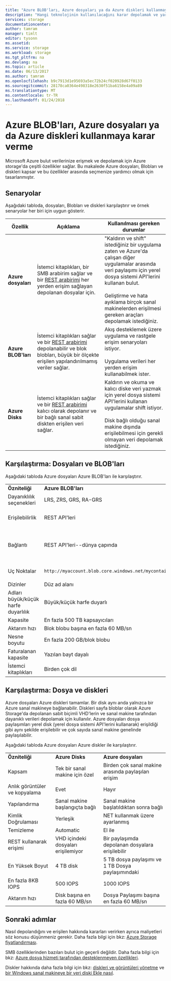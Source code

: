 ```yaml
---
title: "Azure BLOB'ları, Azure dosyaları ya da Azure diskleri kullanmaya karar verme"
description: "Hangi teknolojinin kullanılacağını karar depolamak ve yardımcı olmak için Azure verilerine erişmek için farklı yollar öğrenin."
services: storage
documentationcenter: 
author: tamram
manager: timlt
editor: tysonn
ms.assetid: 
ms.service: storage
ms.workload: storage
ms.tgt_pltfrm: na
ms.devlang: na
ms.topic: article
ms.date: 06/13/2017
ms.author: tamram
ms.openlocfilehash: b9c7913d1e95693a5ec72b24cf020928d67f0133
ms.sourcegitcommit: 28178ca0364e498318e2630f51ba6158e4a09a89
ms.translationtype: MT
ms.contentlocale: tr-TR
ms.lasthandoff: 01/24/2018
---
```

# <a name="deciding-when-to-use-azure-blobs-azure-files-or-azure-disks"></a>Azure BLOB'ları, Azure dosyaları ya da Azure diskleri kullanmaya karar verme

Microsoft Azure bulut verilerinize erişmek ve depolamak için Azure storage'da çeşitli özellikler sağlar. Bu makalede Azure dosyaları, Blobları ve diskleri kapsar ve bu özellikler arasında seçmenize yardımcı olmak için tasarlanmıştır.

## <a name="scenarios"></a>Senaryolar

Aşağıdaki tabloda, dosyaları, Blobları ve diskleri karşılaştırır ve örnek senaryolar her biri için uygun gösterir.

| Özellik | Açıklama | Kullanılması gereken durumlar |
|--------------|-------------|-------------|
| **Azure dosyaları** | İstemci kitaplıkları, bir SMB arabirim sağlar ve bir [REST arabirimi](/rest/api/storageservices/file-service-rest-api) her yerden erişim sağlayan depolanan dosyalar için. | "Kaldırın ve shift" istediğiniz bir uygulama zaten ve Azure'da çalışan diğer uygulamalar arasında veri paylaşımı için yerel dosya sistemi API'lerini kullanan bulut.<br/><br/>Geliştirme ve hata ayıklama birçok sanal makinelerden erişilmesi gereken araçları depolamak istediğiniz. |
| **Azure BLOB'ları** | İstemci kitaplıkları sağlar ve bir [REST arabirimi](/rest/api/storageservices/blob-service-rest-api) depolanabilir ve blok blobları, büyük bir ölçekte erişilen yapılandırılmamış veriler sağlar. | Akış desteklemek üzere uygulama ve rastgele erişim senaryoları istiyor.<br/><br/>Uygulama verileri her yerden erişim kullanabilmek ister. |
| **Azure Disks** | İstemci kitaplıkları sağlar ve bir [REST arabirimi](/rest/api/compute/manageddisks/disks/disks-rest-api) kalıcı olarak depolanır ve bir bağlı sanal sabit diskten erişilen veri sağlar. | Kaldırın ve okuma ve kalıcı diske veri yazmak için yerel dosya sistemi API'lerini kullanan uygulamalar shift istiyor.<br/><br/>Disk bağlı olduğu sanal makine dışında erişilebilmesi için gerekli olmayan veri depolamak istediğiniz. |

## <a name="comparison-files-and-blobs"></a>Karşılaştırma: Dosyaları ve BLOB'ları

Aşağıdaki tabloda Azure dosyaları Azure BLOB'ları ile karşılaştırır.  
  
||||  
|-|-|-|  
|**Özniteliği**|**Azure BLOB'ları**|**Azure dosyaları**|  
|Dayanıklılık seçenekleri|LRS, ZRS, GRS, RA-GRS|LRS, ZRS, GRS|  
|Erişilebilirlik|REST API'leri|REST API'leri<br /><br /> SMB 2.1 ve SMB 3.0 (standart dosya sistemi API'leri)|  
|Bağlantı|REST API'leri--dünya çapında|REST API'leri - dünya çapında<br /><br /> SMB 2.1--bölge içinde<br /><br /> SMB 3.0 -- Worldwide|  
|Uç Noktalar|`http://myaccount.blob.core.windows.net/mycontainer/myblob`|`\\myaccount.file.core.windows.net\myshare\myfile.txt`<br /><br /> `http://myaccount.file.core.windows.net/myshare/myfile.txt`|  
|Dizinler|Düz ad alanı|Doğru dizin nesneleri|  
|Adları büyük/küçük harfe duyarlılık|Büyük/küçük harfe duyarlı|Servis talebi küçük harflere duyarlı değildir, ancak servis talebi koruma|  
|Kapasite|En fazla 500 TB kapsayıcıları|5 TB dosya paylaşımları|  
|Aktarım hızı|Blok blobu başına en fazla 60 MB/sn|Paylaşım başına en fazla 60 MB/sn|  
|Nesne boyutu|En fazla 200 GB/blok blobu|1 TB/dosya kadar|  
|Faturalanan kapasite|Yazılan bayt dayalı|Dosya boyutuna göre|  
|İstemci kitaplıkları|Birden çok dil|Birden çok dil|  
  
## <a name="comparison-files-and-disks"></a>Karşılaştırma: Dosya ve diskleri

Azure dosyaları Azure diskleri tamamlar. Bir disk aynı anda yalnızca bir Azure sanal makineye bağlanabilir. Diskleri sayfa bloblar olarak Azure Storage'da depolanan sabit biçimli VHD'lerin ve sanal makine tarafından dayanıklı verileri depolamak için kullanılır. Azure dosyaları dosya paylaşımları yerel disk (yerel dosya sistemi API'lerini kullanarak) erişildiği gibi aynı şekilde erişilebilir ve çok sayıda sanal makine genelinde paylaşılabilir.  
 
Aşağıdaki tabloda Azure dosyaları Azure diskler ile karşılaştırır.  
 
||||  
|-|-|-|  
|**Özniteliği**|**Azure Disks**|**Azure dosyaları**|  
|Kapsam|Tek bir sanal makine için özel|Birden çok sanal makine arasında paylaşılan erişim|  
|Anlık görüntüler ve kopyalama|Evet|Hayır|  
|Yapılandırma|Sanal makine başlangıçta bağlı|Sanal makine başlatıldıktan sonra bağlı|  
|Kimlik Doğrulaması|Yerleşik|NET kullanmak üzere ayarlanmış|  
|Temizleme|Automatic|El ile|  
|REST kullanarak erişimi|VHD içindeki dosyaları erişilemiyor|Bir paylaşımda depolanan dosyalara erişilebilir|  
|En Yüksek Boyut|4 TB disk|5 TB dosya paylaşımı ve 1 TB Dosya paylaşımındaki|  
|En fazla 8KB IOPS|500 IOPS|1000 IOPS|  
|Aktarım hızı|Disk başına en fazla 60 MB/sn|Dosya Paylaşımı başına en fazla 60 MB/sn|  

## <a name="next-steps"></a>Sonraki adımlar

Nasıl depolandığını ve erişilen hakkında kararları verirken ayrıca maliyetleri söz konusu düşünmeniz gerekir. Daha fazla bilgi için bkz: [Azure Storage fiyatlandırması](https://azure.microsoft.com/pricing/details/storage/).
  
SMB özelliklerinden bazıları bulut için geçerli değildir. Daha fazla bilgi için bkz: [Azure dosya hizmeti tarafından desteklenmeyen özellikleri](/rest/api/storageservices/features-not-supported-by-the-azure-file-service).
  
Diskler hakkında daha fazla bilgi için bkz: [diskleri ve görüntüleri yönetme](../../virtual-machines/windows/about-disks-and-vhds.md) ve [bir Windows sanal makineye bir veri diski Ekle nasıl](../../virtual-machines/windows/attach-managed-disk-portal.md).
